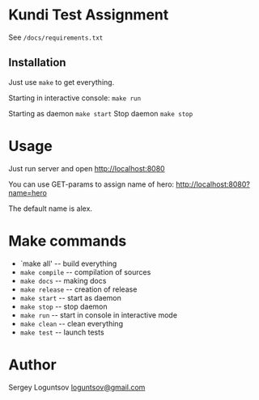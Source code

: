 # Kundi Test Assignment

See `/docs/requirements.txt`

## Installation

Just use ``make`` to get everything.

Starting in interactive console:
```make run```

Starting as daemon ```make start```
Stop daemon ```make stop```

# Usage

Just run server and open [http://localhost:8080](http://localhost:8080)

You can use GET-params to assign name of hero: [http://localhost:8080?name=hero](http://localhost:8080?name=hero)

The default name is alex.

# Make commands

* `make all' -- build everything
* `make compile` -- compilation of sources
* `make docs` -- making docs
* `make release` -- creation of release
* `make start` -- start as daemon
* `make stop` -- stop daemon
* `make run` -- start in console in interactive mode
* `make clean` -- clean everything
* `make test` -- launch tests

# Author

Sergey Loguntsov <loguntsov@gmail.com>